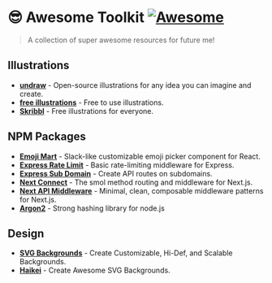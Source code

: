 # 😎 Awesome Toolkit [![Awesome](https://awesome.re/badge.svg)](https://awesome.re)
> A collection of super awesome resources for future me!

## Illustrations

- **[undraw](https://undraw.co/)** - Open-source illustrations for any idea you can imagine and create.
- **[free illustrations](https://freeillustrations.xyz/)** - Free to use illustrations.
- **[Skribbl](https://weareskribbl.com/)** - Free illustrations for everyone.

## NPM Packages

- **[Emoji Mart](https://www.npmjs.com/package/emoji-mart)** - Slack-like customizable emoji picker component for React.
- **[Express Rate Limit](https://www.npmjs.com/package/express-rate-limit)** - Basic rate-limiting middleware for Express.
- **[Express Sub Domain](https://www.npmjs.com/package/express-subdomain)** - Create API routes on subdomains.
- **[Next Connect](https://www.npmjs.com/package/next-connect)** - The smol method routing and middleware for Next.js.
- **[Next API Middleware](https://www.npmjs.com/package/next-api-middleware)** - Minimal, clean, composable middleware patterns for Next.js.
- **[Argon2](https://www.npmjs.com/package/argon2)** - Strong hashing library for node.js

## Design
- **[SVG Backgrounds](https://www.svgbackgrounds.com/)** - Create Customizable, Hi-Def, and Scalable Backgrounds.
- **[Haikei](https://app.haikei.app/)** - Create Awesome SVG Backgrounds.
